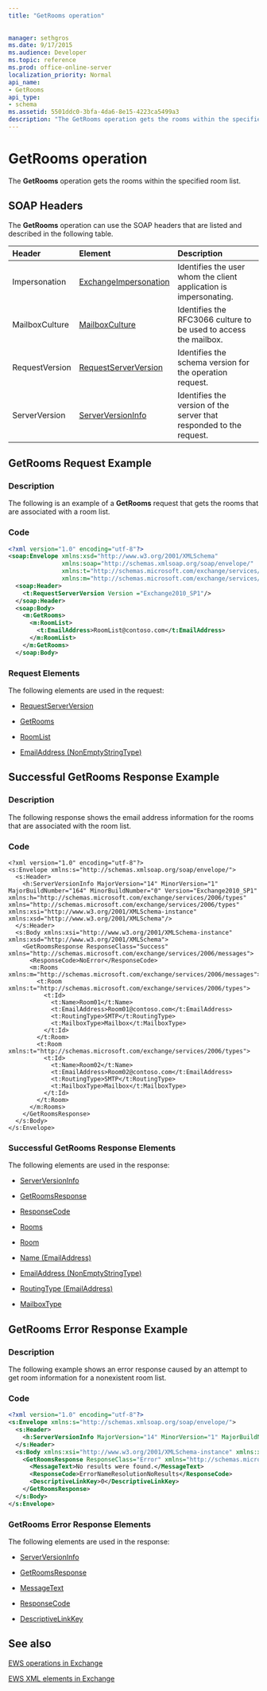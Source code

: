 ```yaml
---
title: "GetRooms operation"
 
 
manager: sethgros
ms.date: 9/17/2015
ms.audience: Developer
ms.topic: reference
ms.prod: office-online-server
localization_priority: Normal
api_name:
- GetRooms
api_type:
- schema
ms.assetid: 5501ddc0-3bfa-4da6-8e15-4223ca5499a3
description: "The GetRooms operation gets the rooms within the specified room list."
---
```


# GetRooms operation

The **GetRooms** operation gets the rooms within the specified room list. 
  
## SOAP Headers

The **GetRooms** operation can use the SOAP headers that are listed and described in the following table. 
  
|**Header**|**Element**|**Description**|
|:-----|:-----|:-----|
|Impersonation  <br/> |[ExchangeImpersonation](exchangeimpersonation.md) <br/> |Identifies the user whom the client application is impersonating.  <br/> |
|MailboxCulture  <br/> |[MailboxCulture](mailboxculture.md) <br/> |Identifies the RFC3066 culture to be used to access the mailbox.  <br/> |
|RequestVersion  <br/> |[RequestServerVersion](requestserverversion.md) <br/> |Identifies the schema version for the operation request.  <br/> |
|ServerVersion  <br/> |[ServerVersionInfo](serverversioninfo.md) <br/> |Identifies the version of the server that responded to the request.  <br/> |
   
## GetRooms Request Example

### Description

The following is an example of a **GetRooms** request that gets the rooms that are associated with a room list. 
  
### Code

```XML
<?xml version="1.0" encoding="utf-8"?>
<soap:Envelope xmlns:xsd="http://www.w3.org/2001/XMLSchema"
               xmlns:soap="http://schemas.xmlsoap.org/soap/envelope/"
               xmlns:t="http://schemas.microsoft.com/exchange/services/2006/types"
               xmlns:m="http://schemas.microsoft.com/exchange/services/2006/messages">
  <soap:Header>
    <t:RequestServerVersion Version ="Exchange2010_SP1"/>
  </soap:Header>
  <soap:Body>
    <m:GetRooms>
      <m:RoomList>
        <t:EmailAddress>RoomList@contoso.com</t:EmailAddress>
      </m:RoomList>
    </m:GetRooms>
  </soap:Body>

```

### Request Elements

The following elements are used in the request:
  
- [RequestServerVersion](requestserverversion.md)
    
- [GetRooms](getrooms.md)
    
- [RoomList](roomlist.md)
    
- [EmailAddress (NonEmptyStringType)](emailaddress-nonemptystringtype.md)
    
## Successful GetRooms Response Example

### Description

The following response shows the email address information for the rooms that are associated with the room list.
  
### Code

```
<?xml version="1.0" encoding="utf-8"?>
<s:Envelope xmlns:s="http://schemas.xmlsoap.org/soap/envelope/">
  <s:Header>
    <h:ServerVersionInfo MajorVersion="14" MinorVersion="1" MajorBuildNumber="164" MinorBuildNumber="0" Version="Exchange2010_SP1" xmlns:h="http://schemas.microsoft.com/exchange/services/2006/types" xmlns="http://schemas.microsoft.com/exchange/services/2006/types" xmlns:xsi="http://www.w3.org/2001/XMLSchema-instance" xmlns:xsd="http://www.w3.org/2001/XMLSchema"/>
  </s:Header>
  <s:Body xmlns:xsi="http://www.w3.org/2001/XMLSchema-instance" xmlns:xsd="http://www.w3.org/2001/XMLSchema">
    <GetRoomsResponse ResponseClass="Success" xmlns="http://schemas.microsoft.com/exchange/services/2006/messages">
      <ResponseCode>NoError</ResponseCode>
      <m:Rooms xmlns:m="http://schemas.microsoft.com/exchange/services/2006/messages">
        <t:Room xmlns:t="http://schemas.microsoft.com/exchange/services/2006/types">
          <t:Id>
            <t:Name>Room01</t:Name>
            <t:EmailAddress>Room01@contoso.com</t:EmailAddress>
            <t:RoutingType>SMTP</t:RoutingType>
            <t:MailboxType>Mailbox</t:MailboxType>
          </t:Id>
        </t:Room>
        <t:Room xmlns:t="http://schemas.microsoft.com/exchange/services/2006/types">
          <t:Id>
            <t:Name>Room02</t:Name>
            <t:EmailAddress>Room02@contoso.com</t:EmailAddress>
            <t:RoutingType>SMTP</t:RoutingType>
            <t:MailboxType>Mailbox</t:MailboxType>
          </t:Id>
        </t:Room>
      </m:Rooms>
    </GetRoomsResponse>
  </s:Body>
</s:Envelope>
```

### Successful GetRooms Response Elements

The following elements are used in the response:
  
- [ServerVersionInfo](serverversioninfo.md)
    
- [GetRoomsResponse](getroomsresponse.md)
    
- [ResponseCode](responsecode.md)
    
- [Rooms](rooms.md)
    
- [Room](room.md)
    
- [Name (EmailAddress)](name-emailaddress.md)
    
- [EmailAddress (NonEmptyStringType)](emailaddress-nonemptystringtype.md)
    
- [RoutingType (EmailAddress)](routingtype-emailaddress.md)
    
- [MailboxType](mailboxtype.md)
    
## GetRooms Error Response Example

### Description

The following example shows an error response caused by an attempt to get room information for a nonexistent room list.
  
### Code

```XML
<?xml version="1.0" encoding="utf-8"?>
<s:Envelope xmlns:s="http://schemas.xmlsoap.org/soap/envelope/">
  <s:Header>
    <h:ServerVersionInfo MajorVersion="14" MinorVersion="1" MajorBuildNumber="164" MinorBuildNumber="0" Version="Exchange2010_SP1" xmlns:h="http://schemas.microsoft.com/exchange/services/2006/types" xmlns="http://schemas.microsoft.com/exchange/services/2006/types" xmlns:xsi="http://www.w3.org/2001/XMLSchema-instance" xmlns:xsd="http://www.w3.org/2001/XMLSchema"/>
  </s:Header>
  <s:Body xmlns:xsi="http://www.w3.org/2001/XMLSchema-instance" xmlns:xsd="http://www.w3.org/2001/XMLSchema">
    <GetRoomsResponse ResponseClass="Error" xmlns="http://schemas.microsoft.com/exchange/services/2006/messages">
      <MessageText>No results were found.</MessageText>
      <ResponseCode>ErrorNameResolutionNoResults</ResponseCode>
      <DescriptiveLinkKey>0</DescriptiveLinkKey>
    </GetRoomsResponse>
  </s:Body>
</s:Envelope>
```

### GetRooms Error Response Elements

The following elements are used in the response:
  
- [ServerVersionInfo](serverversioninfo.md)
    
- [GetRoomsResponse](getroomsresponse.md)
    
- [MessageText](messagetext.md)
    
- [ResponseCode](responsecode.md)
    
- [DescriptiveLinkKey](descriptivelinkkey.md)
    
## See also



[EWS operations in Exchange](ews-operations-in-exchange.md)
  
[EWS XML elements in Exchange](ews-xml-elements-in-exchange.md)

